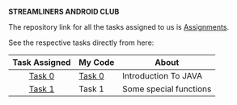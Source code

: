 **STREAMLINERS ANDROID CLUB**

The repository link for all the tasks assigned to us is [Assignments](https://github.com/LavishSwarnkar/NAAD2). 

See the respective tasks directly from here:

| Task Assigned                                                                                      | My Code                                                                            | About                  |
|:--------------------------------------------------------------------------------------------------:| ---------------------------------------------------------------------------------- | ---------------------- |
| [Task 0](https://github.com/LavishSwarnkar/NAAD2/blob/master/src/com/streamliners/task0/README.md) | [Task 0](https://github.com/shrutiisharma/NAAD/tree/master/src/Streamliners/Task0) | Introduction To JAVA   |
| [Task 1](https://github.com/LavishSwarnkar/NAAD2/blob/master/src/com/streamliners/task1/README.md) | Task 1                                                                             | Some special functions |
